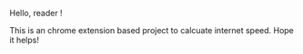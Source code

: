 Hello, reader !

This is an chrome extension based project to calcuate internet speed. Hope it helps!